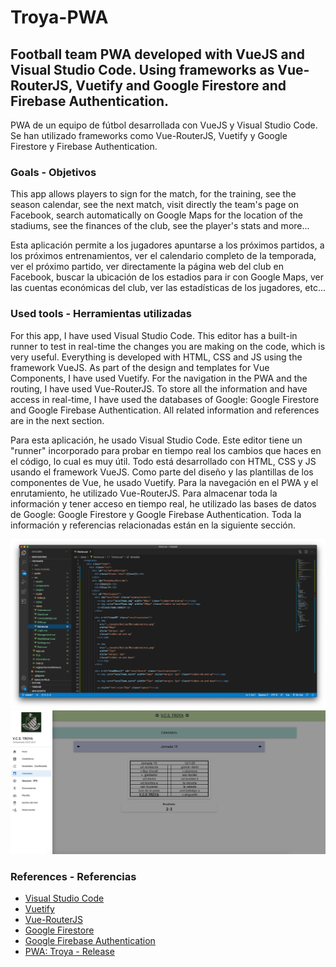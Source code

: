 # Troya-PWA
Football team PWA developed with VueJS and Visual Studio Code. Using frameworks as Vue-RouterJS, Vuetify and Google Firestore and Firebase Authentication.
--
PWA de un equipo de fútbol desarrollada con VueJS y Visual Studio Code. Se han utilizado frameworks como Vue-RouterJS, Vuetify y Google Firestore y Firebase Authentication.

<h3> Goals - Objetivos </h3>

This app allows players to sign for the match, for the training, see the season calendar, see the next match, visit directly the team's page on Facebook, search automatically on Google Maps for the location of the stadiums, see the finances of the club, see the player's stats and more...

Esta aplicación permite a los jugadores apuntarse a los próximos partidos, a los próximos entrenamientos, ver el calendario completo de la temporada, ver el próximo partido, ver directamente la página web del club en Facebook, buscar la ubicación de los estadios para ir con Google Maps, ver las cuentas económicas del club, ver las estadísticas de los jugadores, etc...

<h3> Used tools - Herramientas utilizadas </h3>

For this app, I have used Visual Studio Code. This editor has a built-in runner to test in real-time the changes you are making on the code, which is very useful. Everything is developed with HTML, CSS and JS using the framework VueJS. As part of the design and templates for Vue Components, I have used Vuetify. For the navigation in the PWA and the routing, I have used Vue-RouterJS. To store all the information and have access in real-time, I have used the databases of Google: Google Firestore and Google Firebase Authentication.
All related information and references are in the next section.

Para esta aplicación, he usado Visual Studio Code. Este editor tiene un "runner" incorporado para probar en tiempo real los cambios que haces en el código, lo cual es muy útil. Todo está desarrollado con HTML, CSS y JS usando el framework VueJS. Como parte del diseño y las plantillas de los componentes de Vue, he usado Vuetify. Para la navegación en el PWA y el enrutamiento, he utilizado Vue-RouterJS. Para almacenar toda la información y tener acceso en tiempo real, he utilizado las bases de datos de Google: Google Firestore y Google Firebase Authentication.
Toda la información y referencias relacionadas están en la siguiente sección.

<img src="https://raw.githubusercontent.com/RubenReyesA/Troya-PWA/master/demo1.png" alt="Visual Studio Code"></img>
<img src="https://raw.githubusercontent.com/RubenReyesA/Troya-PWA/master/demo2.png" alt="PWA"></img>

<h3> References - Referencias </h3>

<ul>
  <li> <a href="https://code.visualstudio.com/">Visual Studio Code</a> </li>
  <li> <a href="https://vuetifyjs.com/en/">Vuetify</a> </li>
  <li> <a href="https://router.vuejs.org/">Vue-RouterJS</a> </li>
  <li> <a href="https://firebase.google.com/docs/firestore?hl=es-419">Google Firestore</a> </li>
  <li> <a href="https://firebase.google.com/docs/auth?hl=es-419">Google Firebase Authentication</a> </li>
  <li> <a href="https://rubenreyesa.github.io/TroyaPWALive/">PWA: Troya - Release</a> </li>
</ul>
